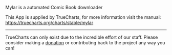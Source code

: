 Mylar is a automated Comic Book downloader

This App is supplied by TrueCharts, for more information visit the manual: https://truecharts.org/charts/stable/mylar

---

TrueCharts can only exist due to the incredible effort of our staff.
Please consider making a [donation](https://truecharts.org/docs/about/sponsor) or contributing back to the project any way you can!
